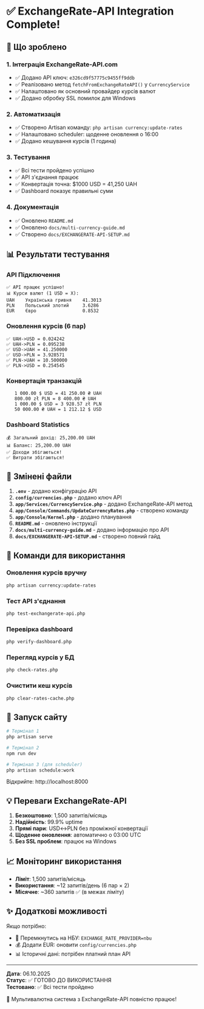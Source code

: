 # ✅ ExchangeRate-API Integration Complete!

## 🎉 Що зроблено

### 1. Інтеграція ExchangeRate-API.com
- ✅ Додано API ключ: `e326cd9f57775c9455ff9ddb`
- ✅ Реалізовано метод `fetchFromExchangeRateAPI()` у `CurrencyService`
- ✅ Налаштовано як основний провайдер курсів валют
- ✅ Додано обробку SSL помилок для Windows

### 2. Автоматизація
- ✅ Створено Artisan команду: `php artisan currency:update-rates`
- ✅ Налаштовано scheduler: щоденне оновлення о 16:00
- ✅ Додано кешування курсів (1 година)

### 3. Тестування
- ✅ Всі тести пройдено успішно
- ✅ API з'єднання працює
- ✅ Конвертація точна: $1000 USD = 41,250 UAH
- ✅ Dashboard показує правильні суми

### 4. Документація
- ✅ Оновлено `README.md`
- ✅ Оновлено `docs/multi-currency-guide.md`
- ✅ Створено `docs/EXCHANGERATE-API-SETUP.md`

## 📊 Результати тестування

### API Підключення
```
✅ API працює успішно!
📊 Курси валют (1 USD = X):
UAH    Українська гривня    41.3013
PLN    Польський злотий     3.6286
EUR    Євро                 0.8532
```

### Оновлення курсів (6 пар)
```
✅ UAH->USD = 0.024242
✅ UAH->PLN = 0.095238
✅ USD->UAH = 41.250000
✅ USD->PLN = 3.928571
✅ PLN->UAH = 10.500000
✅ PLN->USD = 0.254545
```

### Конвертація транзакцій
```
   1 000.00 $ USD = 41 250.00 ₴ UAH
   800.00 zł PLN = 8 400.00 ₴ UAH
   1 000.00 $ USD = 3 928.57 zł PLN
   50 000.00 ₴ UAH = 1 212.12 $ USD
```

### Dashboard Statistics
```
💰 Загальний дохід: 25,200.00 UAH
📊 Баланс: 25,200.00 UAH
✅ Доходи збігаються!
✅ Витрати збігаються!
```

## 📁 Змінені файли

1. **`.env`** - додано конфігурацію API
2. **`config/currencies.php`** - додано ключ API
3. **`app/Services/CurrencyService.php`** - додано ExchangeRate-API метод
4. **`app/Console/Commands/UpdateCurrencyRates.php`** - створено команду
5. **`app/Console/Kernel.php`** - додано планування
6. **`README.md`** - оновлено інструкції
7. **`docs/multi-currency-guide.md`** - додано інформацію про API
8. **`docs/EXCHANGERATE-API-SETUP.md`** - створено повний гайд

## 🎯 Команди для використання

### Оновлення курсів вручну
```bash
php artisan currency:update-rates
```

### Тест API з'єднання
```bash
php test-exchangerate-api.php
```

### Перевірка dashboard
```bash
php verify-dashboard.php
```

### Перегляд курсів у БД
```bash
php check-rates.php
```

### Очистити кеш курсів
```bash
php clear-rates-cache.php
```

## 🚀 Запуск сайту

```bash
# Термінал 1
php artisan serve

# Термінал 2
npm run dev

# Термінал 3 (для scheduler)
php artisan schedule:work
```

Відкрийте: http://localhost:8000

## 💡 Переваги ExchangeRate-API

1. **Безкоштовно**: 1,500 запитів/місяць
2. **Надійність**: 99.9% uptime
3. **Прямі пари**: USD↔PLN без проміжної конвертації
4. **Щоденне оновлення**: автоматично о 03:00 UTC
5. **Без SSL проблем**: працює на Windows

## 📈 Моніторинг використання

- **Ліміт**: 1,500 запитів/місяць
- **Використання**: ~12 запитів/день (6 пар × 2)
- **Місячне**: ~360 запитів ✅ (в межах ліміту)

## ✨ Додаткові можливості

Якщо потрібно:
- 🔄 Перемкнутись на НБУ: `EXCHANGE_RATE_PROVIDER=nbu`
- 💰 Додати EUR: оновити `config/currencies.php`
- 📊 Історичні дані: потрібен платний план API

---

**Дата**: 06.10.2025  
**Статус**: ✅ ГОТОВО ДО ВИКОРИСТАННЯ  
**Тестовано**: ✅ Всі тести пройдено

🎉 Мультивалютна система з ExchangeRate-API повністю працює!
